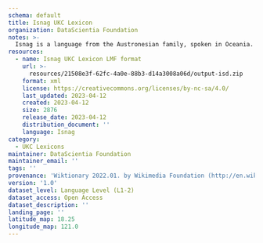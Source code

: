 ```yaml
---
schema: default
title: Isnag UKC Lexicon
organization: DataScientia Foundation
notes: >-
  Isnag is a language from the Austronesian family, spoken in Oceania. The UKC Lexicon of Isnag is represented as a lexico-semantic network. It consists of words, word senses, synsets, as well as sense-level and synset-level relationships.
resources:
  - name: Isnag UKC Lexicon LMF format
    url: >-
      resources/21508e3f-62fc-4a0e-88b3-d14a3008a06d/output-isd.zip
    format: xml
    license: https://creativecommons.org/licenses/by-nc-sa/4.0/
    last_updated: 2023-04-12
    created: 2023-04-12
    size: 2876
    release_date: 2023-04-12
    distribution_document: ''
    language: Isnag
category:
  - UKC Lexicons
maintainer: DataScientia Foundation
maintainer_email: ''
tags: ''
provenance: 'Wiktionary 2022.01. by Wikimedia Foundation (http://en.wiktionary.org); Princeton WordNet 2.1 by Princeton University (https://wordnet.princeton.edu)'
version: '1.0'
dataset_level: Language Level (L1-2)
dataset_access: Open Access
dataset_description: ''
landing_page: ''
latitude_map: 18.25
longitude_map: 121.0
---
```

